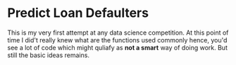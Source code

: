 # Predict Loan Defaulters

This is my very first attempt at any data science competition. At this point of time I did't really knew what are the functions used commonly hence, you'd see a lot of code which might quliafy as **not a smart** way of doing work. But still the basic ideas remains. 
